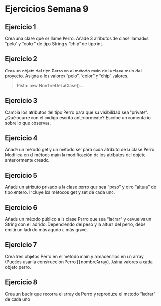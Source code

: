 # Ejercicios Semana 9

## Ejercicio 1
Crea una clase qué se llame Perro. Añade 3 atributos de clase llamados
“pelo” y “color” de tipo String y “chip” de tipo int.

## Ejercicio 2
Crea un objeto del tipo Perro en el método main de la clase main del
proyecto. Asigna a los valores “pelo”, “color” y “chip” valores.
> Pista: new NombreDeLaClase()...

## Ejercicio 3
Cambia los atributos del tipo Perro para que su visibilidad sea “private”. ¿Qué
ocurre con el código escrito anteriormente? Escribe un comentario sobre lo
que observas.

## Ejercicio 4
Añade un método get y un método set para cada atributo de la clase Perro.
Modifica en el método main la modificación de los atributos del objeto
anteriormente creado.

## Ejercicio 5
Añade un atributo privado a la clase perro que sea “peso” y otro “altura” de
tipo entero. Incluye los métodos get y set de cada uno.

## Ejercicio 6
Añade un método público a la clase Perro que sea “ladrar” y devuelva un
String con el ladrido. Dependiendo del peso y la altura del perro, debe emitir
un ladrido más agudo o más grave.

## Ejercicio 7
Crea tres objetos Perro en el método main y almacénalos en un array
(Puedes usar la construcción Perro [] nombreArray). Asina valores a cada
objeto perro.

## Ejercicio 8
Crea un bucle que recorra el array de Perro y reproduce el método “ladrar”
de cada uno